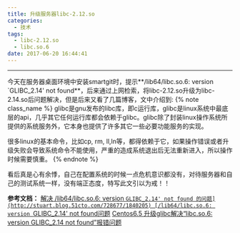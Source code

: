 ```yaml
---
title: 升级服务器libc-2.12.so
categories:
  - 技术
tags:
  - libc-2.12.so
  - libc.so.6
date: 2017-06-20 16:44:41
---
```


---
今天在服务器桌面环境中安装smartgit时，提示**/lib64/libc.so.6: version `GLIBC_2.14' not found**，后来通过上网检索，将libc-2.12.so升级为libc-2.14.so后问题解决，但是后来又看了几篇博客，文中介绍到:
{% note class_name %}
glibc是gnu发布的libc库，即c运行库，glibc是linux系统中最底层的api，几乎其它任何运行库都会依赖于glibc。glibc除了封装linux操作系统所提供的系统服务外，它本身也提供了许多其它一些必要功能服务的实现。
 
很多linux的基本命令，比如cp, rm, ll,ln等，都得依赖于它，如果操作错误或者升级失败会导致系统命令不能使用，严重的造成系统退出后无法重新进入，所以操作时候需要慎重。
{% endnote %}

<!-- more -->
看后真是心有余悸，自己在配置系统的时候一点危机意识都没有，对待服务器和自己的测试系统一样，没有端正态度，特写此文引以为戒！！

**参考文档：**
[解决 /lib64/libc.so.6: version `GLIBC_2.14' not found 的问题](http://stuart.blog.51cto.com/728677/1840205)
[/lib64/libc.so.6: version `GLIBC_2.14' not found问题](https://my.oschina.net/zhangxu0512/blog/262275)
[Centos6.5 升级glibc解决“libc.so.6: version GLIBC_2.14 not found”报错问题](http://www.jiagoumi.com/work/811.html)